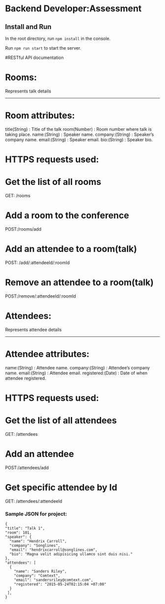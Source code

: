 # Backend Developer:Assessment

## Install and Run

In the root directory, run `npm install` in the console.

Run `npm run start` to start the server.


#RESTful API documentation

# Rooms:
Represents talk details
____________________________________________________
# Room attributes:

title(String) : Title of the talk
room(Number) : Room number where talk is taking place.
name:(String) : Speaker name.
company:(String) : Speaker’s company name.
email:(String) : Speaker email.
bio:(String) : Speaker bio.

# HTTPS requests used:
# Get the list of all rooms
GET: /rooms

# Add a room to the conference
POST:/rooms/add

# Add an attendee to a room(talk)
POST: /add/:attendeeId/:roomId
 
# Remove an attendee to a room(talk)
POST:/remove/:attendeeId/:roomId


# Attendees:
Represents attendee details
____________________________________________________
# Attendee attributes:

name:(String) : Attendee name.
company:(String) : Attendee’s company name.
email:(String) : Attendee email.
registered:(Date) : Date of when attendee registered.


# HTTPS requests used:
# Get the list of all attendees
GET: /attendees

# Add an attendee
POST:/attendees/add

# Get specific attendee by Id
GET: /attendees/:attendeeId
 
 
 ### Sample JSON for project:


    
    {
    "title": "Talk 1",
    "room": 101,
    "speaker": {
      "name": "Hendrix Carroll",
      "company": "Songlines",
      "email": "hendrixcarroll@songlines.com",
      "bio": "Magna velit adipisicing ullamco sint duis nisi."
    },
    "attendees": [
      {
        "name": "Sanders Riley",
        "company": "Comtext",
        "email": "sandersriley@comtext.com",
        "registered": "2015-05-24T02:15:04 +07:00"
      }
     ],
    }
     
  
 
